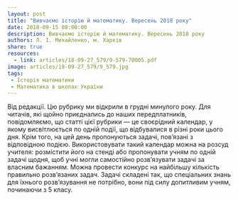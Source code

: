 ```yaml
---
layout: post
title: "Вивчаємо історію й математику. Вересень 2018 року"
date: 2018-09-15 08:00:00
description: Вивчаємо історію й математику. Вересень 2018 року
authors: Л. І. Михайленко, м. Харків
share: true
resources:
  - link: articles/18-09-27_579/9-579-70005.pdf
image: articles/18-09-27_579/9_579.jpg
tags:
 - Історія математики
 - Математика в школах України
---
```


Від редакції. Цю рубрику ми відкрили в грудні минулого року. Для читачів, які щойно приєднались до наших передплатників, повідомляємо, що статті цієї рубрики — це своєрідний календар, у якому висвітлюється по одній події, що відбувалися в різні роки цього дня. Крім того, на цей день пропонуються задачі, пов’язані з відповідною подією. Використовувати такий календар можна на розсуд учителя: розмістити його на стенді або пропонувати учням по одній задачі щодня, щоб учні могли самостійно розв’язувати задачі за власним бажанням. Можна провести конкурс на найбільшу кількість правильно розв’язаних задач. Задачі складені так, що спеціальних знань для їхнього розв’язування не потрібно, вони під силу допитливим учням, починаючи з 5 класу.
